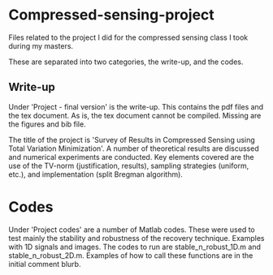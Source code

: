 # Compressed-sensing-project

Files related to the project I did for the compressed sensing class I took during my masters.

These are separated into two categories, the write-up, and the codes. 

## Write-up
Under 'Project - final version' is the write-up. This contains the pdf files and the tex document. As is, the tex document cannot be compiled. Missing are the figures and bib file.

The title of the project is 'Survey of Results in Compressed Sensing using Total Variation Minimization'. A number of theoretical results are discussed and numerical experiments are conducted. Key elements covered are the use of the TV-norm (justification, results), sampling strategies (uniform, etc.), and implementation (split Bregman algorithm). 

# Codes
Under 'Project codes' are a number of Matlab codes. These were used to test mainly the stability and robustness of the recovery technique. Examples with 1D signals and images. The codes to run are stable_n_robust_1D.m and stable_n_robust_2D.m. Examples of how to call these functions are in the initial comment blurb. 
